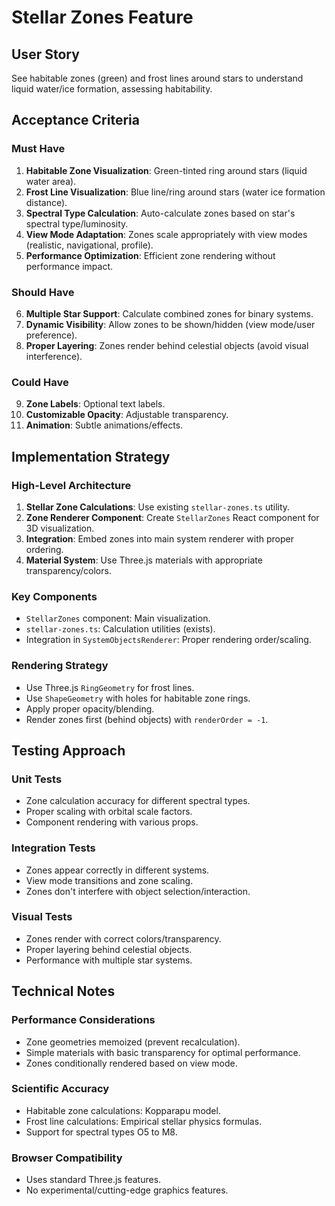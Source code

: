 # Stellar Zones Feature

## User Story
See habitable zones (green) and frost lines around stars to understand liquid water/ice formation, assessing habitability.

## Acceptance Criteria

### Must Have
1. **Habitable Zone Visualization**: Green-tinted ring around stars (liquid water area).
2. **Frost Line Visualization**: Blue line/ring around stars (water ice formation distance).
3. **Spectral Type Calculation**: Auto-calculate zones based on star's spectral type/luminosity.
4. **View Mode Adaptation**: Zones scale appropriately with view modes (realistic, navigational, profile).
5. **Performance Optimization**: Efficient zone rendering without performance impact.

### Should Have
6. **Multiple Star Support**: Calculate combined zones for binary systems.
7. **Dynamic Visibility**: Allow zones to be shown/hidden (view mode/user preference).
8. **Proper Layering**: Zones render behind celestial objects (avoid visual interference).

### Could Have
9. **Zone Labels**: Optional text labels.
10. **Customizable Opacity**: Adjustable transparency.
11. **Animation**: Subtle animations/effects.

## Implementation Strategy

### High-Level Architecture
1. **Stellar Zone Calculations**: Use existing `stellar-zones.ts` utility.
2. **Zone Renderer Component**: Create `StellarZones` React component for 3D visualization.
3. **Integration**: Embed zones into main system renderer with proper ordering.
4. **Material System**: Use Three.js materials with appropriate transparency/colors.

### Key Components
- `StellarZones` component: Main visualization.
- `stellar-zones.ts`: Calculation utilities (exists).
- Integration in `SystemObjectsRenderer`: Proper rendering order/scaling.

### Rendering Strategy
- Use Three.js `RingGeometry` for frost lines.
- Use `ShapeGeometry` with holes for habitable zone rings.
- Apply proper opacity/blending.
- Render zones first (behind objects) with `renderOrder = -1`.

## Testing Approach

### Unit Tests
- Zone calculation accuracy for different spectral types.
- Proper scaling with orbital scale factors.
- Component rendering with various props.

### Integration Tests
- Zones appear correctly in different systems.
- View mode transitions and zone scaling.
- Zones don't interfere with object selection/interaction.

### Visual Tests
- Zones render with correct colors/transparency.
- Proper layering behind celestial objects.
- Performance with multiple star systems.

## Technical Notes

### Performance Considerations
- Zone geometries memoized (prevent recalculation).
- Simple materials with basic transparency for optimal performance.
- Zones conditionally rendered based on view mode.

### Scientific Accuracy
- Habitable zone calculations: Kopparapu model.
- Frost line calculations: Empirical stellar physics formulas.
- Support for spectral types O5 to M8.

### Browser Compatibility
- Uses standard Three.js features.
- No experimental/cutting-edge graphics features. 